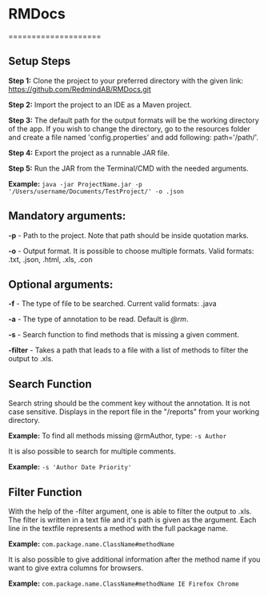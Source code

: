 # RMDocs
====================

## Setup Steps

**Step 1:** Clone the project to your preferred directory with the given link: https://github.com/RedmindAB/RMDocs.git

**Step 2:** Import the project to an IDE as a Maven project.

**Step 3:** The default path for the output formats will be the working directory of the app. If you wish to change the  directory, go to the resources folder and create a file named 'config.properties' and add following: path='/path/'.

**Step 4:** Export the project as a runnable JAR file.

**Step 5:** Run the JAR from the Terminal/CMD with the needed arguments.

**Example:** `java -jar ProjectName.jar -p '/Users/username/Documents/TestProject/' -o .json`
         
## Mandatory arguments: 
**-p** - Path to the project. Note that path should be inside quotation marks.

**-o** - Output format. It is possible to choose multiple formats. Valid formats: .txt, .json, .html, .xls, .con
        
## Optional arguments: 
**-f** - The type of file to be searched. Current valid formats: .java

**-a** - The type of annotation to be read. Default is *@rm*.

**-s** - Search function to find methods that is missing a given comment. 

**-filter** - Takes a path that leads to a file with a list of methods to filter the output to .xls.

## Search Function
Search string should be the comment key without the annotation. It is not case sensitive. Displays in the report file in the "/reports" from your working directory.

**Example:** To find all methods missing @rmAuthor, type: `-s Author`

It is also possible to search for multiple comments.

**Example:** `-s 'Author Date Priority'`

## Filter Function
With the help of the -filter argument, one is able to filter the output to .xls. The filter is written in a text file and it's path is given as the argument.
Each line in the textfile represents a method with the full package name.

**Example:** `com.package.name.ClassName#methodName`

It is also possible to give additional information after the method name if you want to give extra columns for browsers.

**Example:** `com.package.name.ClassName#methodName IE Firefox Chrome`
